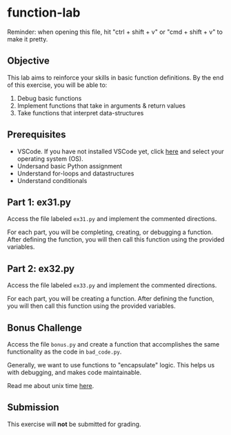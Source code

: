# function-lab

Reminder: when opening this file, hit "ctrl + shift + v" or "cmd + shift + v" to make it pretty.

## Objective
This lab aims to reinforce your skills in basic function definitions. By the end of this exercise, you will be able to: 
1. Debug basic functions
2. Implement functions that take in arguments & return values
3. Take functions that interpret data-structures

## Prerequisites
* VSCode. If you have not installed VSCode yet, click [here](https://code.visualstudio.com/download) and select your operating system (OS).
* Undersand basic Python assignment
* Understand for-loops and datastructures
* Understand conditionals

## Part 1: ex31.py

Access the file labeled `ex31.py` and implement the commented directions.

For each part, you will be completing, creating, or debugging a function. After defining the function, you will then call this function using the provided variables.

## Part 2: ex32.py

Access the file labeled `ex33.py` and implement the commented directions.

For each part, you will be creating a function. After defining the function, you will then call this function using the provided variables.

## Bonus Challenge

Access the file `bonus.py` and create a function that accomplishes the same functionality as the code in `bad_code.py`.

Generally, we want to use functions to "encapsulate" logic. This helps us with debugging, and makes code maintainable.

Read me about unix time [here](https://en.wikipedia.org/wiki/Unix_time).

## Submission

This exercise will **not** be submitted for grading.